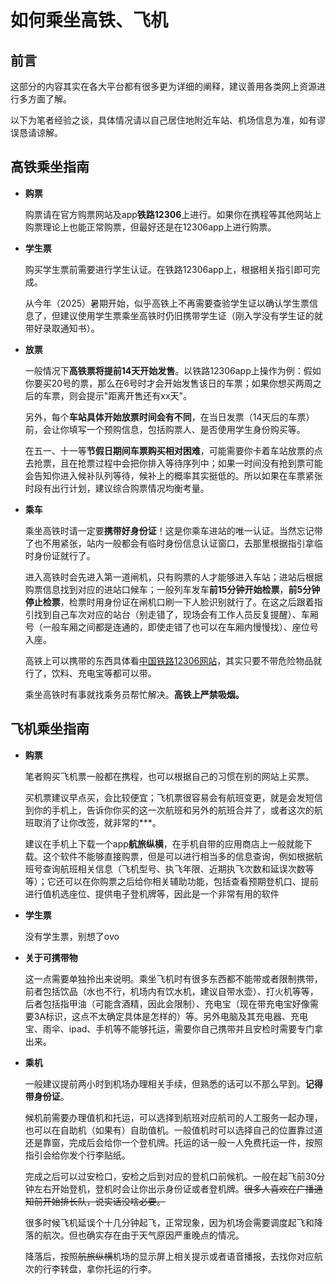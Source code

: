 # 如何乘坐高铁、飞机

## 前言

这部分的内容其实在各大平台都有很多更为详细的阐释，建议善用各类网上资源进行多方面了解。

以下为笔者经验之谈，具体情况请以自己居住地附近车站、机场信息为准，如有谬误恳请谅解。

## 高铁乘坐指南

- **购票**

  购票请在官方购票网站及app**铁路12306**上进行。如果你在携程等其他网站上购票理论上也能正常购票，但最好还是在12306app上进行购票。

- **学生票**

  购买学生票前需要进行学生认证。在铁路12306app上，根据相关指引即可完成。

  从今年（2025）暑期开始，似乎高铁上不再需要查验学生证以确认学生票信息了，但建议使用学生票乘坐高铁时仍旧携带学生证（刚入学没有学生证的就带好录取通知书）。

- **放票**

  一般情况下**高铁票将提前14天开始发售**。以铁路12306app上操作为例：假如你要买20号的票，那么在6号时才会开始发售该日的车票；如果你想买两周之后的车票，则会提示"距离开售还有xx天"。

  另外，每个**车站具体开始放票时间会有不同**，在当日发票（14天后的车票）前，会让你填写一个预购信息，包括购票人、是否使用学生身份购买等。

  在五一、十一等**节假日期间车票购买相对困难**，可能需要你卡着车站放票的点去抢票，且在抢票过程中会把你排入等待序列中；如果一时间没有抢到票可能会告知你进入候补队列等待，候补上的概率其实挺低的。所以如果在车票紧张时段有出行计划，建议综合购票情况均衡考量。

- **乘车**

  乘坐高铁时请一定要**携带好身份证**！这是你乘车进站的唯一认证。当然忘记带了也不用紧张，站内一般都会有临时身份信息认证窗口，去那里根据指引拿临时身份证就行了。

  进入高铁时会先进入第一道闸机，只有购票的人才能够进入车站；进站后根据购票信息找到对应的进站口候车；一般列车发车**前15分钟开始检票**，**前5分钟停止检票**，检票时用身份证在闸机口刷一下人脸识别就行了。在这之后跟着指引找到自己车次对应的站台（别走错了，现场会有工作人员反复提醒）、车厢号（一般车厢之间都是连通的，即使走错了也可以在车厢内慢慢找）、座位号入座。

  高铁上可以携带的东西具体看[中国铁路12306网站](https://kyfw.12306.cn/otn/gonggao/luggage.html)，其实只要不带危险物品就行了，饮料、充电宝等都可以带。

  乘坐高铁时有事就找乘务员帮忙解决。**高铁上严禁吸烟。**

## 飞机乘坐指南

- **购票**

  笔者购买飞机票一般都在携程，也可以根据自己的习惯在别的网站上买票。

  买机票建议早点买，会比较便宜；飞机票很容易会有航班变更，就是会发短信到你的手机上，告诉你你买的这一次航班和另外的航班合并了，或者这次的航班取消了让你改签，就非常的***。

  建议在手机上下载一个app**航旅纵横**，在手机自带的应用商店上一般就能下载。这个软件不能够直接购票，但是可以进行相当多的信息查询，例如根据航班号查询航班相关信息（飞机型号、执飞年限、近期执飞次数和延误次数等等）；它还可以在你购票之后给你相关辅助功能，包括查看预期登机口、提前进行值机选座位、提供电子登机牌等，因此是一个非常有用的软件

- **学生票**

  没有学生票，别想了ovo

- **关于可携带物**

  这一点需要单独拎出来说明。乘坐飞机时有很多东西都不能带或者限制携带，前者包括饮品（水也不行，机场内有饮水机，建议自带水壶）、打火机等等，后者包括指甲油（可能含酒精，因此会限制）、充电宝（现在带充电宝好像需要3A标识，这点不太确定具体是怎样的）等。另外电脑及其充电器、充电宝、雨伞、ipad、手机等不能够托运，需要你自己携带并且安检时需要专门拿出来。

- **乘机**

  一般建议提前两小时到机场办理相关手续，但熟悉的话可以不那么早到。**记得带身份证**。

  候机前需要办理值机和托运，可以选择到航班对应航司的人工服务一起办理，也可以在自助机（如果有）自助值机。一般值机时可以选择自己的位置靠过道还是靠窗，完成后会给你一个登机牌。托运的话一般一人免费托运一件，按照指引会给你发个行李贴纸。

  完成之后可以过安检口，安检之后到对应的登机口前候机。一般在起飞前30分钟左右开始登机，登机时会让你出示身份证或者登机牌。~~很多人喜欢在广播通知前开始排长队，说实话没啥必要。~~

  很多时候飞机延误个十几分钟起飞，正常现象，因为机场会需要调度起飞和降落的航次。但也确实存在由于天气原因严重晚点的情况。

  降落后，按照~~航旅纵横~~机场的显示屏上相关提示或者语音播报，去找你对应航次的行李转盘，拿你托运的行李。
